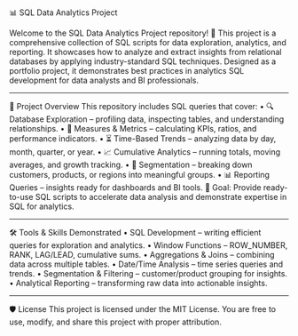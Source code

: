📊 SQL Data Analytics Project

Welcome to the SQL Data Analytics Project repository! 🚀
This project is a comprehensive collection of SQL scripts for data exploration, analytics, and reporting.
It showcases how to analyze and extract insights from relational databases by applying industry-standard SQL techniques. Designed as a portfolio project, it demonstrates best practices in analytics SQL development for data analysts and BI professionals.
________________________________________
📖 Project Overview
This repository includes SQL queries that cover:
•	🔍 Database Exploration – profiling data, inspecting tables, and understanding relationships.
•	📏 Measures & Metrics – calculating KPIs, ratios, and performance indicators.
•	⏳ Time-Based Trends – analyzing data by day, month, quarter, or year.
•	📈 Cumulative Analytics – running totals, moving averages, and growth tracking.
•	🧩 Segmentation – breaking down customers, products, or regions into meaningful groups.
•	📊 Reporting Queries – insights ready for dashboards and BI tools.
🎯 Goal: Provide ready-to-use SQL scripts to accelerate data analysis and demonstrate expertise in SQL for analytics.
________________________________________
🛠️ Tools & Skills Demonstrated
•	SQL Development – writing efficient queries for exploration and analytics.
•	Window Functions – ROW_NUMBER, RANK, LAG/LEAD, cumulative sums.
•	Aggregations & Joins – combining data across multiple tables.
•	Date/Time Analysis – time series queries and trends.
•	Segmentation & Filtering – customer/product grouping for insights.
•	Analytical Reporting – transforming raw data into actionable insights.
________________________________________
🛡️ License
This project is licensed under the MIT License.
You are free to use, modify, and share this project with proper attribution.
